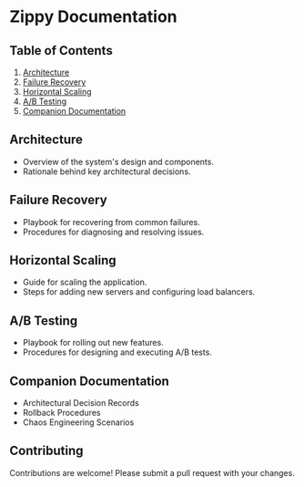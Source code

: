 # Zippy Documentation

## Table of Contents
1. [Architecture](Architecture.md)
2. [Failure Recovery](FailureRecovery.md)
3. [Horizontal Scaling](HorizontalScaling.md)
4. [A/B Testing](ABTesting.md)
5. [Companion Documentation](Companion.md)

## Architecture
- Overview of the system's design and components.
- Rationale behind key architectural decisions.

## Failure Recovery
- Playbook for recovering from common failures.
- Procedures for diagnosing and resolving issues.

## Horizontal Scaling
- Guide for scaling the application.
- Steps for adding new servers and configuring load balancers.

## A/B Testing
- Playbook for rolling out new features.
- Procedures for designing and executing A/B tests.

## Companion Documentation
- Architectural Decision Records
- Rollback Procedures
- Chaos Engineering Scenarios

## Contributing
Contributions are welcome! Please submit a pull request with your changes.